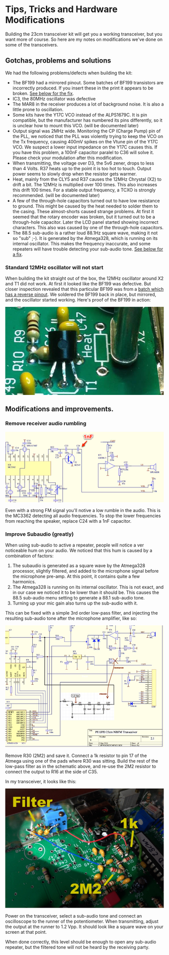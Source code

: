 # Tips, Tricks and Hardware Modifications

Building the 23cm transceiver kit will get you a working transceiver, but you want
more of course. So here are my notes on modifications we've done on some of the
transceivers.

## Gotchas, problems and solutions

We had the following problems/defects when building the kit:
- The BF199 had a mirrored pinout. Some batches of BF199 transistors are incorrectly
  produced. If you insert these in the print it appears to be broken.
  [See below for the fix](#standard-12mhz-oscillator-will-not-start).
- IC3, the 80MHz oscillator was defective
- The MAR8 in the receiver produces a lot of background noise. It is also a little prone
  to oscillation.
- Some kits have the Y17C VCO instead of the ALPS1679C. It is pin compatible, but the
  manufacturer has numbered its pins differently, so it is unclear how to mount this VCO.
  (will be documented later)
- Output signal was 2MHz wide. Monitoring the CP (Charge Pump) pin of the PLL, we noticed
  that the PLL was violently trying to keep the VCO on the Tx frequency, causing 400mV spikes
  on the Vtune pin of the Y17C VCO. We suspect a lower input impedance on the Y17C causes
  this. If you have this problem, a 100nF capacitor paralel to C36 will solve it. Please
  check your modulation after this modification.
- When transmitting, the voltage over D3, the 5v6 zener, drops to less than 4 Volts. R37
  heats up to the point it is too hot to touch. Output power seems to slowly drop when
  the resistor gets warmer.
- Heat, mainly from the CLY5 and R37 causes the 12MHz Chrystal (X2) to drift a bit. The 
  12MHz is multiplied over 100 times. This also increases this drift 100 times. For a 
  stable output frequency, a TCXO is strongly recommended. (will be documented later)
- A few of the through-hole capacitors turned out to have low resistance to ground. This
  might be caused by the heat needed to solder them to the casing. These almost-shorts
  caused strange problems. At first it seemed that the rotary encoder was broken, but it
  turned out to be a through-hole capacitor. Later the LCD panel started showing incorrect
  characters. This also was caused by one of the through-hole capacitors.
- The 88.5 sub-audio is a rather loud 88.1Hz square wave, making it not so "sub" ;-).
  It is generated by the Atmega328, which is running on its internal oscillator. This
  makes the frequency inaccurate, and some repeaters will have trouble detecting your
  sub-audio tone. [See below for a fix](#improve-subaudio-greatly).
  
  
### Standard 12MHz oscillator will not start

When building the kit straight out of the box, the 12MHz oscillator around X2 and T1 did
not work. At first it looked like the BF199 was defective. But closer inspection revealed
that this particular BF199 was from a [batch which has a reverse pinout](images/BF199-reverse-pining-ebay.png). 
We soldered the BF199 back in place, but mirrored, and the oscillator started working. Here's
proof of the BF199 in action:

![C24 Receive Audio](images/BF199-reverse-pining.jpg)


## Modifications and improvements.


### Remove receiver audio rumbling

![C24 Receive Audio](images/receive-audio.png)

Even with a strong FM signal you'll notive a low rumble in the audio. This is the MC3362
detecting all audio frequencies. To stop the lower frequencies from reaching the speaker,
replace C24 with a 1nF capacitor.

### Improve Subaudio (greatly)

When using sub-audio to active a repeater, people will notice a ver noticeable hum on 
your audio. We noticed that this hum is caused by a combination of factors:

1. The subaudio is generated as a square wave by the Atmega328 processor, slightly
   filtered, and added to the microphone signal before the microphone pre-amp. At this
   point, it contains quite a few harmonics.
2. The Atmega328 is running on its internal oscillator. This is not exact, and in our case
   we noticed it to be lower than it should be. This causes the 88.5 sub-audio menu setting
   to generate a 88.1 sub-audio tone.
3. Turning up your mic gain also turns up the sub-audio with it.

This can be fixed with a simple 3rd order low-pass filter, and injecting the resulting
sub-audio tone after the microphone amplifier, like so:

![sub-audio modification](images/subaudio-mod.png)

Remove R30 (2M2) and save it. Connect a 1k resistor to pin 17 of the Atmega using
one of the pads where R30 was sitting. Build the rest of the low-pass filter as in the
schematic above, and re-use the 2M2 resistor to connect the output to R16 at the side of C35.

In my transceiver, it looks like this:

![sub-audio modification photo](images/subaudio-mod-photo.jpg)

Power on the transceiver, select a sub-audio tone and connect an oscilloscope to the runner
of the potentiometer. When transmitting, adjust the output at the runner to 1.2 Vpp. It
should look like a square wave on your screen at that point.

When done correctly, this level should be enough to open any sub-audio repeater, but the
filtered tone will not be heard by the receiving party.
